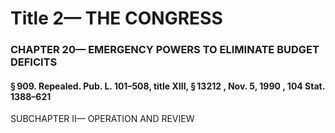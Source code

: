 
# Title 2— THE CONGRESS
### CHAPTER 20— EMERGENCY POWERS TO ELIMINATE BUDGET DEFICITS
#### § 909. Repealed. Pub. L. 101–508, title XIII, § 13212 , Nov. 5, 1990 , 104 Stat. 1388–621

SUBCHAPTER II— OPERATION AND REVIEW
